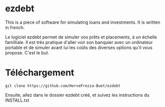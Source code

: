 # ezdebt

This is a piece of software for simulating loans and investments. It is written in french.

Le logiciel ezdebt permet de simuler vos prêts et placements, à un échelle familliale. Il est très pratique d'aller voir son banquier avec un ordinateur portable et de simuler avant lui les coûts des diverses options qu'il vous propose. C'est le but.

# Téléchargement

``` 
git clone https://github.com/HerveFrezza-Buet/ezdebt
``` 

Ensuite, allez dans le dossier ezdebt créé, et suivez les instructions du INSTALL.txt
